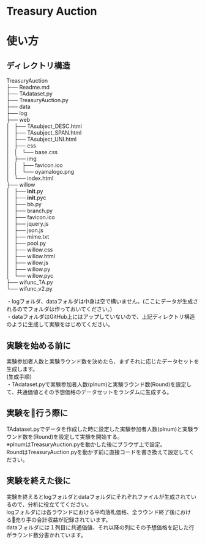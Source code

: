 Treasury Auction
=====

使い方
=====
ディレクトリ構造
-----
TreasuryAuction  
├── Readme.md  
├── TAdataset.py  
├── TreasuryAuction.py  
├── data  
├── log  
├── web  
│   ├── TAsubject_DESC.html  
│   ├── TAsubject_SPAN.html  
│   ├── TAsubject_UNI.html  
│   ├── css  
│   │   └── base.css  
│   ├── img  
│   │   ├── favicon.ico  
│   │   └── oyamalogo.png  
│   └── index.html  
├── willow  
│   ├── __init__.py  
│   ├── __init__.pyc  
│   ├── bb.py  
│   ├── branch.py  
│   ├── favicon.ico  
│   ├── jquery.js  
│   ├── json.js  
│   ├── mime.txt  
│   ├── pool.py  
│   ├── willow.css  
│   ├── willow.html  
│   ├── willow.js  
│   ├── willow.py  
│   └── willow.pyc  
├── wifunc_TA.py  
└── wifunc_v2.py  

・logフォルダ、dataフォルダは中身は空で構いません。(ここにデータが生成されるのでフォルダは作っておいてください。)  
・dataフォルダはGitHub上にはアップしていないので、上記ディレクトリ構造のように生成して実験をはじめてください。  

実験を始める前に
-----
実験参加者人数と実験ラウンド数を決めたら、まずそれに応じたデータセットを生成します。  
(生成手順)  
・TAdataset.pyで実験参加者人数(plnum)と実験ラウンド数(Round)を設定して、共通価値とその予想価格のデータセットをランダムに生成する。  

実験を行う際に
-----
TAdataset.pyでデータを作成した時に設定した実験参加者人数(plnum)と実験ラウンド数を(Round)を設定して実験を開始する。  
※plnumはTreasuryAuction.pyを動かした後にブラウザ上で設定。  
 RoundはTreasuryAuction.pyを動かす前に直接コードを書き換えて設定してください。

実験を終えた後に
-----
実験を終えるとlogフォルダとdataフォルダにそれぞれファイルが生成されているので、分析に役立ててください。  
logフォルダには各ラウンドにおける平均落札価格、全ラウンド終了後における売り手の合計収益が記録されています。  
dataフォルダには１列目に共通価値、それ以降の列にその予想価格を記した行がラウンド数分書かれています。
